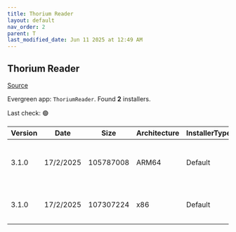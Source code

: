 ```yaml
---
title: Thorium Reader
layout: default
nav_order: 2
parent: T
last_modified_date: Jun 11 2025 at 12:49 AM
---
```


## Thorium Reader

[Source](https://www.edrlab.org/software/thorium-reader/)

Evergreen app: `ThoriumReader`. Found **2** installers.

Last check: 🟢

| Version | Date      | Size      | Architecture | InstallerType | Type | URI                                                                                                                                                                                                |
| ------- | --------- | --------- | ------------ | ------------- | ---- | -------------------------------------------------------------------------------------------------------------------------------------------------------------------------------------------------- |
| 3.1.0   | 17/2/2025 | 105787008 | ARM64        | Default       | exe  | [https://github.com/edrlab/thorium-reader/releases/download/v3.1.0/Thorium.Setup.3.1.0-arm64.exe](https://github.com/edrlab/thorium-reader/releases/download/v3.1.0/Thorium.Setup.3.1.0-arm64.exe) |
| 3.1.0   | 17/2/2025 | 107307224 | x86          | Default       | exe  | [https://github.com/edrlab/thorium-reader/releases/download/v3.1.0/Thorium.Setup.3.1.0.exe](https://github.com/edrlab/thorium-reader/releases/download/v3.1.0/Thorium.Setup.3.1.0.exe)             |
